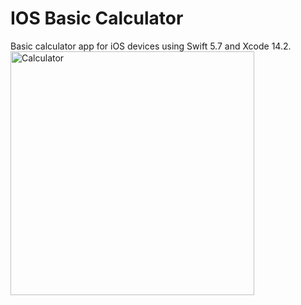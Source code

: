 # IOS Basic Calculator
Basic calculator app for iOS devices using Swift 5.7 and Xcode 14.2.
<img width="390" alt="Calculator" src="https://github.com/sinemunalll/Calculator/assets/66993650/fc70bb3a-d795-4a54-a182-64a7b7241cc7">
